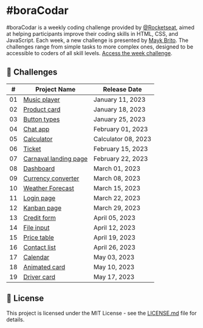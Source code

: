 # #boraCodar
#boraCodar is a weekly coding challenge provided by [@Rocketseat](https://www.rocketseat.com.br/), aimed at helping participants improve their coding skills in HTML, CSS, and JavaScript. Each week, a new challenge is presented by [Mayk Brito](https://github.com/maykbrito). The challenges range from simple tasks to more complex ones, designed to be accessible to coders of all skill levels. [Access the week challenge](https://www.rocketseat.com.br/boracodar).

## 🚀 Challenges

| # | Project Name | Release Date |
| - | ------------ | ------------ |
| 01 | [Music player](https://github.com/bw3sley/bora-codar/tree/main/music-player) | January 11, 2023 |
| 02 | [Product card](https://github.com/bw3sley/bora-codar/tree/main/product-card) | January 18, 2023 |
| 03 | [Button types](https://github.com/bw3sley/bora-codar/tree/main/button-types) | January 25, 2023 |
| 04 | [Chat app](https://github.com/bw3sley/bora-codar/tree/main/chat-app) | February 01, 2023 |
| 05 | [Calculator](https://github.com/bw3sley/bora-codar/tree/main/calculator) | Calculator 08, 2023 |
| 06 | [Ticket](https://github.com/bw3sley/bora-codar/tree/main/ticket) | February 15, 2023 |
| 07 | [Carnaval landing page](https://github.com/bw3sley/bora-codar/tree/main/carnaval-landing-page) | February 22, 2023 |
| 08 | [Dashboard](https://github.com/bw3sley/bora-codar/tree/main/dashboard) | March 01, 2023 |
| 09 | [Currency converter](https://github.com/bw3sley/bora-codar/tree/main/currency-converter) | March 08, 2023 |
| 10 | [Weather Forecast](https://github.com/bw3sley/bora-codar/tree/main/weather-forecast) | March 15, 2023 |
| 11 | [Login page](https://github.com/bw3sley/bora-codar/tree/main/login-page) | March 22, 2023 |
| 12 | [Kanban page](https://github.com/bw3sley/bora-codar/tree/main/kanban-page) | March 29, 2023 |
| 13 | [Credit form](https://github.com/bw3sley/bora-codar/tree/main/credit-form) | April 05, 2023 |
| 14 | [File input](https://github.com/bw3sley/bora-codar/tree/main/file-input) | April 12, 2023 |
| 15 | [Price table](https://github.com/bw3sley/bora-codar/tree/main/price-table) | April 19, 2023 |
| 16 | [Contact list](https://github.com/bw3sley/bora-codar/tree/main/contact-list) | April 26, 2023 |
| 17 | [Calendar](https://github.com/bw3sley/bora-codar/tree/main/calendar) | May 03, 2023 |
| 18 | [Animated card](https://github.com/bw3sley/bora-codar/tree/main/animated-card) | May 10, 2023 |
| 19 | [Driver card](https://github.com/bw3sley/bora-codar/tree/main/driver-card) | May 17, 2023 |

## 📝 License

This project is licensed under the MIT License - see the [LICENSE.md](./LICENSE.md) file for details.
